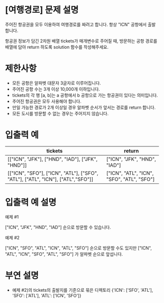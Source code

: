 # [여행경로] 문제 설명
주어진 항공권을 모두 이용하여 여행경로를 짜려고 합니다. 항상 "ICN" 공항에서 출발합니다.

항공권 정보가 담긴 2차원 배열 tickets가 매개변수로 주어질 때, 방문하는 공항 경로를 배열에 담아 return 하도록 solution 함수를 작성해주세요.

# 제한사항
* 모든 공항은 알파벳 대문자 3글자로 이루어집니다.
* 주어진 공항 수는 3개 이상 10,000개 이하입니다.
* tickets의 각 행 [a, b]는 a 공항에서 b 공항으로 가는 항공권이 있다는 의미입니다.
* 주어진 항공권은 모두 사용해야 합니다.
* 만일 가능한 경로가 2개 이상일 경우 알파벳 순서가 앞서는 경로를 return 합니다.
* 모든 도시를 방문할 수 없는 경우는 주어지지 않습니다.

# 입출력 예
|tickets   |return   |
|---|---|
|[["ICN", "JFK"], ["HND", "IAD"], ["JFK", "HND"]]   |["ICN", "JFK", "HND", "IAD"]   |
|[["ICN", "SFO"], ["ICN", "ATL"], ["SFO", "ATL"], ["ATL", "ICN"], ["ATL","SFO"]]   |["ICN", "ATL", "ICN", "SFO", "ATL", "SFO"]   |

# 입출력 예 설명
예제 #1

["ICN", "JFK", "HND", "IAD"] 순으로 방문할 수 있습니다.

예제 #2

["ICN", "SFO", "ATL", "ICN", "ATL", "SFO"] 순으로 방문할 수도 있지만 ["ICN", "ATL", "ICN", "SFO", "ATL", "SFO"] 가 알파벳 순으로 앞섭니다.

# 부연 설명
* 예제 #2)의 tickets의 출발지를 기준으로 묶은 디렉토리
{'ICN': ['SFO', 'ATL'], 'SFO': ['ATL'], 'ATL': ['ICN', 'SFO']}